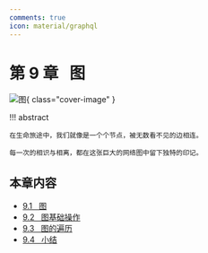 ```yaml
---
comments: true
icon: material/graphql
---
```


# 第 9 章 &nbsp; 图

![图](../assets/covers/chapter_graph.jpg){ class="cover-image" }

!!! abstract

    在生命旅途中，我们就像是一个个节点，被无数看不见的边相连。
    
    每一次的相识与相离，都在这张巨大的网络图中留下独特的印记。

## 本章内容

- [9.1 &nbsp; 图](graph.md)
- [9.2 &nbsp; 图基础操作](graph_operations.md)
- [9.3 &nbsp; 图的遍历](graph_traversal.md)
- [9.4 &nbsp; 小结](summary.md)
